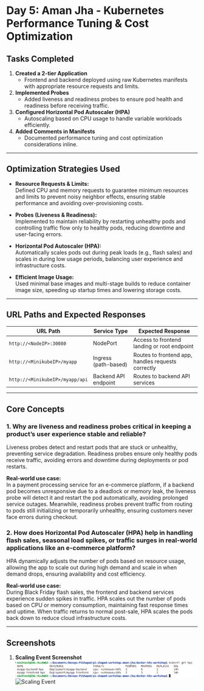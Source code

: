 # Day 5: Aman Jha - Kubernetes Performance Tuning & Cost Optimization

## Tasks Completed

1. **Created a 2-tier Application**  
   - Frontend and backend deployed using raw Kubernetes manifests with appropriate resource requests and limits.  
2. **Implemented Probes**  
   - Added liveness and readiness probes to ensure pod health and readiness before receiving traffic.  
3. **Configured Horizontal Pod Autoscaler (HPA)**  
   - Autoscaling based on CPU usage to handle variable workloads efficiently.  
4. **Added Comments in Manifests**  
   - Documented performance tuning and cost optimization considerations inline.

---

## Optimization Strategies Used

- **Resource Requests & Limits:**  
  Defined CPU and memory requests to guarantee minimum resources and limits to prevent noisy neighbor effects, ensuring stable performance and avoiding over-provisioning costs.

- **Probes (Liveness & Readiness):**  
  Implemented to maintain reliability by restarting unhealthy pods and controlling traffic flow only to healthy pods, reducing downtime and user-facing errors.

- **Horizontal Pod Autoscaler (HPA):**  
  Automatically scales pods out during peak loads (e.g., flash sales) and scales in during low usage periods, balancing user experience and infrastructure costs.

- **Efficient Image Usage:**  
  Used minimal base images and multi-stage builds to reduce container image size, speeding up startup times and lowering storage costs.

---

## URL Paths and Expected Responses

| URL Path              | Service Type        | Expected Response                         |
|-----------------------|---------------------|-------------------------------------------|
| `http://<NodeIP>:30080` | NodePort            | Access to frontend landing or root endpoint    |
| `http://<MinikubeIP>/myapp`  | Ingress (path-based) | Routes to frontend app, handles requests correctly |
| `http://<MinikubeIP>/myapp/api`  | Backend API endpoint | Routes to backend API services |

---

## Core Concepts

### 1. Why are liveness and readiness probes critical in keeping a product’s user experience stable and reliable?  
Liveness probes detect and restart pods that are stuck or unhealthy, preventing service degradation. Readiness probes ensure only healthy pods receive traffic, avoiding errors and downtime during deployments or pod restarts.

**Real-world use case:**  
In a payment processing service for an e-commerce platform, if a backend pod becomes unresponsive due to a deadlock or memory leak, the liveness probe will detect it and restart the pod automatically, avoiding prolonged service outages. Meanwhile, readiness probes prevent traffic from routing to pods still initializing or temporarily unhealthy, ensuring customers never face errors during checkout.

### 2. How does Horizontal Pod Autoscaler (HPA) help in handling flash sales, seasonal load spikes, or traffic surges in real-world applications like an e-commerce platform?  
HPA dynamically adjusts the number of pods based on resource usage, allowing the app to scale out during high demand and scale in when demand drops, ensuring availability and cost efficiency.

**Real-world use case:**  
During Black Friday flash sales, the frontend and backend services experience sudden spikes in traffic. HPA scales out the number of pods based on CPU or memory consumption, maintaining fast response times and uptime. When traffic returns to normal post-sale, HPA scales the pods back down to reduce cloud infrastructure costs.

---

## Screenshots

1. **Scaling Event Screenshot**  
![HPA](Screenshots/image.png)
![Scaling Event](image1.png)